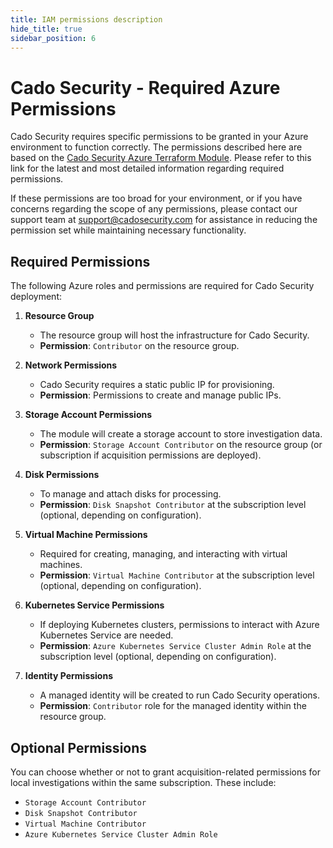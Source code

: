 ```yaml
---
title: IAM permissions description
hide_title: true
sidebar_position: 6
---
```


# Cado Security - Required Azure Permissions

Cado Security requires specific permissions to be granted in your Azure environment to function correctly. The permissions described here are based on the [Cado Security Azure Terraform Module](https://github.com/cado-security/Deployment-Templates/blob/main/azure/azure_persistent/main.tf). Please refer to this link for the latest and most detailed information regarding required permissions.


If these permissions are too broad for your environment, or if you have concerns regarding the scope of any permissions, please contact our support team at [support@cadosecurity.com](mailto:support@cadosecurity.com) for assistance in reducing the permission set while maintaining necessary functionality.


## Required Permissions

The following Azure roles and permissions are required for Cado Security deployment:

1. **Resource Group**  
   - The resource group will host the infrastructure for Cado Security.
   - **Permission**: `Contributor` on the resource group.

2. **Network Permissions**
   - Cado Security requires a static public IP for provisioning.
   - **Permission**: Permissions to create and manage public IPs.

3. **Storage Account Permissions**
   - The module will create a storage account to store investigation data.
   - **Permission**: `Storage Account Contributor` on the resource group (or subscription if acquisition permissions are deployed).
   
4. **Disk Permissions**
   - To manage and attach disks for processing.
   - **Permission**: `Disk Snapshot Contributor` at the subscription level (optional, depending on configuration).
   
5. **Virtual Machine Permissions**
   - Required for creating, managing, and interacting with virtual machines.
   - **Permission**: `Virtual Machine Contributor` at the subscription level (optional, depending on configuration).

6. **Kubernetes Service Permissions**
   - If deploying Kubernetes clusters, permissions to interact with Azure Kubernetes Service are needed.
   - **Permission**: `Azure Kubernetes Service Cluster Admin Role` at the subscription level (optional, depending on configuration).

7. **Identity Permissions**
   - A managed identity will be created to run Cado Security operations.
   - **Permission**: `Contributor` role for the managed identity within the resource group.

## Optional Permissions

You can choose whether or not to grant acquisition-related permissions for local investigations within the same subscription. These include:
- `Storage Account Contributor`
- `Disk Snapshot Contributor`
- `Virtual Machine Contributor`
- `Azure Kubernetes Service Cluster Admin Role`
